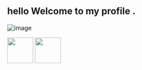 ##  hello  Welcome to my profile .

![image](https://cdn.discordapp.com/attachments/826919118048854037/828455478416769024/tenor_4.gif)


<a href="https://discord.gg/r4s7c4JcCV"><img src="https://upload.wikimedia.org/wikipedia/fr/thumb/0/05/Discord.svg/1200px-Discord.svg.png" width="60"></a> <a
href="https://twitter.com/espadash64"><img src="http://assets.stickpng.com/images/580b57fcd9996e24bc43c53e.png" width="60"></a>
